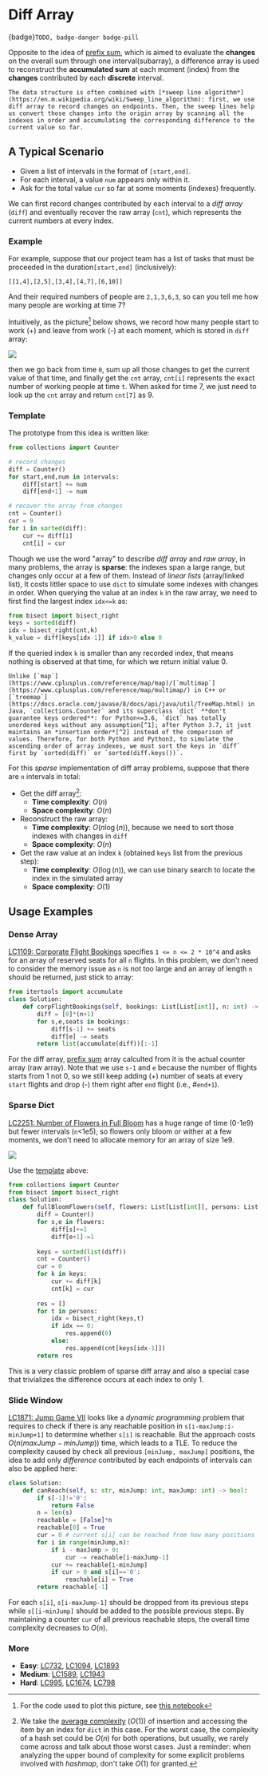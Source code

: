 # Diff Array

{badge}`TODO, badge-danger badge-pill`

Opposite to the idea of [prefix sum](prefix-sum.md), which is aimed to evaluate the **changes** on the overall sum through one interval(subarray), a difference array is used to reconstruct the **accumulated sum** at each moment (index) from the **changes** contributed by each **discrete** interval.

```{seealso}
The data structure is often combined with [*sweep line algorithm*](https://en.m.wikipedia.org/wiki/Sweep_line_algorithm): first, we use diff array to record changes on endpoints. Then, the sweep lines help us convert those changes into the origin array by scanning all the indexes in order and accumulating the corresponding difference to the current value so far.
```



## A Typical Scenario

- Given a list of intervals in the format of `[start,end]`. 
- For each interval, a value `num` appears only within it. 
- Ask for the total value `cur` so far at some moments (indexes) frequently.

We can first record changes contributed by each interval to a *diff array* (`diff`) and eventually recover the raw array (`cnt`), which represents the current numbers at every index.

### Example

For example, suppose that our project team has a list of tasks that must be proceeded in the duration`[start,end]` (inclusively):

```
[[1,4],[2,5],[3,4],[4,7],[6,10]]
```

And their required numbers of people are `2,1,3,6,3`, so can you tell me how many people are working at time 7?

Intuitively, as the picture[^0] below shows, we record how many people start to work (+) and leave from work (-) at each moment, which is stored in `diff` array: 

![](../images/diff-array.png)

[^0]: For the code used to plot this picture, see [this notebook](https://github.com/li-xin-yi/lctemplates/blob/main/plots/diff-array.ipynb)

then we go back from time `0`, sum up all those changes to get the current value of that time, and finally get the `cnt` array, `cnt[i]` represents the exact number of working people at time `t`. When asked for time 7, we just need to look up the `cnt` array and return `cnt[7]` as 9.  




### Template

The prototype from this idea is written like:

```py
from collections import Counter

# record changes
diff = Counter()
for start,end,num in intervals:
    diff[start] += num
    diff[end+1] -= num

# recover the array from changes
cnt = Counter()
cur = 0
for i in sorted(diff):
    cur += diff[i]
    cnt[i] = cur
```

Though we use the word "array" to describe *diff array* and *raw array*, in many problems, the array is **sparse**: the indexes span a large range, but changes only occur at a few of them. Instead of *linear lists* (array/linked list), It costs littler space to use `dict` to simulate some indexes with changes in order. When querying the value at an index `k` in the raw array, we need to first find the largest index `idx<=k` as:

```py
from bisect import bisect_right
keys = sorted(diff)
idx = bisect_right(cnt,k)
k_value = diff[keys[idx-1]] if idx>0 else 0
```

If the queried index `k` is smaller than any recorded index, that means nothing is observed at that time, for which we return initial value 0.


````{note}
Unlike [`map`](https://www.cplusplus.com/reference/map/map)/[`multimap`](https://www.cplusplus.com/reference/map/multimap/) in C++ or [`treemap`](https://docs.oracle.com/javase/8/docs/api/java/util/TreeMap.html) in Java, `collections.Counter` and its superclass `dict` **don't guarantee keys ordered**: for Python<=3.6, `dict` has totally unordered keys without any assumption[^1]; after Python 3.7, it just maintains an *insertion order*[^2] instead of the comparison of values. Therefore, for both Python and Python3, to simulate the ascending order of array indexes, we must sort the keys in `diff` first by `sorted(diff)` or `sorted(diff.keys())`.  
````

[^1]: Changelog of Python 3.6 mentions that *the order-preserving aspect of this new implementation is considered an implementation detail and should not be relied upon*, see https://docs.python.org/3.6/whatsnew/3.6.html#whatsnew36-compactdict

[^2]: see https://docs.python.org/3.7/tutorial/datastructures.html#dictionaries

For this *sparse* implementation of diff array problems, suppose that there are `n` intervals in total:

- Get the diff array[^3]:
  - **Time complexity**: $O(n)$
  - **Space complexity**: $O(n)$
- Reconstruct the raw array:
  - **Time complexity**: $O(n\log(n))$, because we need to sort those indexes with changes in `diff`
  - **Space complexity**: $O(n)$
- Get the raw value at an index `k` (obtained `keys` list from the previous step):
  - **Time complexity**: $O(\log(n))$, we can use binary search to locate the index in the simulated array
  - **Space complexity**: $O(1)$


[^3]: We take the [average complexity](https://wiki.python.org/moin/TimeComplexity) ($O(1)$) of insertion and accessing the item by an index for `dict` in this case. For the worst case, the complexity of a hash set could be $O(n)$ for both operations, but usually, we rarely come across and talk about those worst cases. Just a reminder: when analyzing the upper bound of complexity for some explicit problems involved with *hashmap*, don't take $O(1)$ for granted.

## Usage Examples

### Dense Array

[LC1109: Corporate Flight Bookings](https://leetcode.com/problems/corporate-flight-bookings/) specifies `1 <= n <= 2 * 10^4` and asks for an array of reserved seats for all `n` flights. In this problem, we don't need to consider the memory issue as `n` is not too large and an array of length `n` should be returned, just stick to array:

```py
from itertools import accumulate
class Solution:
    def corpFlightBookings(self, bookings: List[List[int]], n: int) -> List[int]:
        diff = [0]*(n+1)
        for s,e,seats in bookings:
            diff[s-1] += seats
            diff[e] -= seats
        return list(accumulate(diff))[:-1]
```

For the diff array, [prefix sum](prefix-sum.md) array calculted from it is the actual counter array (raw array). Note that we use `s-1` and `e` because the number of flights starts from 1 not 0, so we still keep adding (+) number of seats at every `start` flights and drop (-) them right after `end` flight (i.e., \#`end+1`).

### Sparse Dict

[LC2251: Number of Flowers in Full Bloom](https://leetcode.com/problems/number-of-flowers-in-full-bloom/) has a huge range of time (0-1e9) but fewer intervals (`n`<1e5), so flowers only bloom or wither at a few moments, we don't need to allocate memory for an array of size 1e9. 

![](https://assets.leetcode.com/uploads/2022/03/02/ex1new.jpg)

Use the [template](#template) above:

```py
from collections import Counter
from bisect import bisect_right
class Solution:
    def fullBloomFlowers(self, flowers: List[List[int]], persons: List[int]) -> List[int]:
        diff = Counter()
        for s,e in flowers:
            diff[s]+=1
            diff[e+1]-=1
        
        keys = sorted(list(diff))
        cnt = Counter()
        cur = 0
        for k in keys:
            cur += diff[k]
            cnt[k] = cur
        
        res = []
        for t in persons:
            idx = bisect_right(keys,t)
            if idx == 0:
                res.append(0)
            else:
                res.append(cnt[keys[idx-1]])
        return res
```

This is a very classic problem of sparse diff array and also a special case that trivializes the difference occurs at each index to only 1.

### Slide Window

[LC1871: Jump Game VII](https://leetcode.com/problems/jump-game-vii/) looks like a *dynamic programming* problem that requires to check if there is any reachable position in `s[i-maxJump:i-minJump+1]` to determine whether `s[i]` is reachable. But the approach costs $O(n(maxJump-minJump))$ time, which leads to a TLE. To reduce the complexity caused by check all previous `[minJump, maxJump]` positions, the idea to add only *difference* contributed by each endpoints of intervals can also be applied here:

```py
class Solution:
    def canReach(self, s: str, minJump: int, maxJump: int) -> bool:
        if s[-1]!='0':
            return False
        n = len(s)
        reachable = [False]*n
        reachable[0] = True
        cur = 0 # current s[i] can be reached from how many positions
        for i in range(minJump,n):
            if i - maxJump > 0:
                cur -= reachable[i-maxJump-1]
            cur += reachable[i-minJump]
            if cur > 0 and s[i]=='0':
                reachable[i] = True
        return reachable[-1]
```

For each `s[i]`, `s[i-maxJump-1]` should be dropped from its previous steps while `s[[i-minJump]` should be added to the possible previous steps. By maintaining a counter `cur` of all previous reachable steps, the overall time complexity decreases to $O(n)$.


### More

- **Easy**: [LC732](https://leetcode.com/problems/my-calendar-iii/), [LC1094](https://leetcode.com/problems/car-pooling/), [LC1893](https://leetcode.com/problems/check-if-all-the-integers-in-a-range-are-covered/)
- **Medium**: [LC1589](https://leetcode.com/problems/maximum-sum-obtained-of-any-permutation/), [LC1943](https://leetcode.com/problems/describe-the-painting/)
- **Hard**: [LC995](https://leetcode.com/problems/minimum-number-of-k-consecutive-bit-flips/), [LC1674](https://leetcode.com/problems/minimum-moves-to-make-array-complementary/), [LC798](https://leetcode.com/problems/smallest-rotation-with-highest-score/)